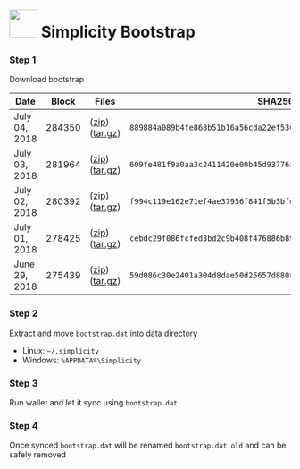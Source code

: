 # <img src="https://i.imgur.com/EVMMO6N.jpg" width="50"> Simplicity Bootstrap

### Step 1
Download bootstrap

| Date  | Block | Files | SHA256 |
| --- | --- | --- | --- |
| July 04, 2018 | 284350 | ([zip](https://transfer.sh/6yps9/bootstrap.zip)) ([tar.gz](https://transfer.sh/efrEa/bootstrap.tar.gz)) | `889884a089b4fe868b51b16a56cda22ef536a5eeb056ec424fffcb9d807ebe53` |
| July 03, 2018 | 281964 | ([zip](https://transfer.sh/7Zpgp/bootstrap.zip)) ([tar.gz](https://transfer.sh/4Y5Gd/bootstrap.tar.gz)) | `609fe481f9a0aa3c2411420e00b45d93776a3fa6af1c8da65df59334f70c56b8` |
| July 02, 2018 | 280392 | ([zip](https://transfer.sh/acOJE/bootstrap.zip)) ([tar.gz](https://transfer.sh/SUTzz/bootstrap.tar.gz)) | `f994c119e162e71ef4ae37956f841f5b3bfdac339c062c05694b1bb92b58c4f5` |
| July 01, 2018 | 278425 | ([zip](https://transfer.sh/159OGl/bootstrap.zip)) ([tar.gz](https://transfer.sh/107dsE/bootstrap.tar.gz)) | `cebdc29f086fcfed3bd2c9b408f476886b8905787fca754d43d8304e26ae9715` |
| June 29, 2018 | 275439 | ([zip](https://transfer.sh/KeDh5/bootstrap.zip)) ([tar.gz](https://transfer.sh/lYujp/bootstrap.tar.gz)) | `59d086c30e2401a304d8dae50d25657d880877ce39a05bc4622554ac909b7606` |

### Step 2
Extract and move `bootstrap.dat` into data directory

* Linux: `~/.simplicity`
* Windows: `%APPDATA%\Simplicity`

### Step 3
Run wallet and let it sync using `bootstrap.dat`

### Step 4
Once synced `bootstrap.dat` will be renamed `bootstrap.dat.old` and can be safely removed
